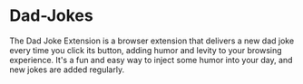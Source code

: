 # Dad-Jokes
The Dad Joke Extension is a browser extension that delivers a new dad joke every time you click its button, adding humor and levity to your browsing experience. It's a fun and easy way to inject some humor into your day, and new jokes are added regularly.
